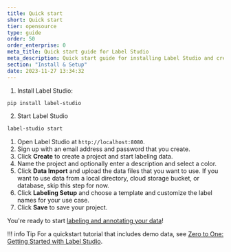 ```yaml
---
title: Quick start
short: Quick start
tier: opensource
type: guide
order: 50
order_enterprise: 0
meta_title: Quick start guide for Label Studio
meta_description: Quick start guide for installing Label Studio and creating a new project. 
section: "Install & Setup"
date: 2023-11-27 13:34:32
---
```


1. Install Label Studio:
```bash
pip install label-studio
```

2. Start Label Studio
```bash
label-studio start
```

1. Open Label Studio at `http://localhost:8080`.
2. Sign up with an email address and password that you create.
3. Click **Create** to create a project and start labeling data.
4. Name the project and optionally enter a description and select a color.
5. Click **Data Import** and upload the data files that you want to use. If you want to use data from a local directory, cloud storage bucket, or database, skip this step for now.
6. Click **Labeling Setup** and choose a template and customize the label names for your use case.
7. Click **Save** to save your project.

You're ready to start [labeling and annotating your data](labeling.html)!

!!! info Tip
    For a quickstart tutorial that includes demo data, see [Zero to One: Getting Started with Label Studio](https://labelstud.io/blog/zero-to-one-getting-started-with-label-studio/). 


